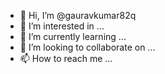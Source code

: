 - 👋 Hi, I’m @gauravkumar82q
- 👀 I’m interested in ...
- 🌱 I’m currently learning ...
- 💞️ I’m looking to collaborate on ...
- 📫 How to reach me ...

<!---
gauravkumar82q/gauravkumar82q is a ✨ special ✨ repository because its `README.md` (this file) appears on your GitHub profile.
You can click the Preview link to take a look at your changes.
--->
